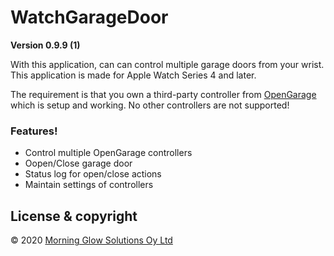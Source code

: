 #  WatchGarageDoor

**Version 0.9.9 (1)**

With this application, can can control multiple garage doors from your wrist. 
This application is made for Apple Watch Series 4 and later. 

The requirement is that you own a third-party controller from  [OpenGarage](http://opengarage.io) which is setup and working. No other controllers are not supported!

### Features!

  - Control multiple OpenGarage controllers
  - Oopen/Close garage door
  - Status log for open/close actions
  - Maintain settings of controllers

## License & copyright

© 2020 [Morning Glow Solutions Oy Ltd](https://www.mgsoy.com/Products/)

